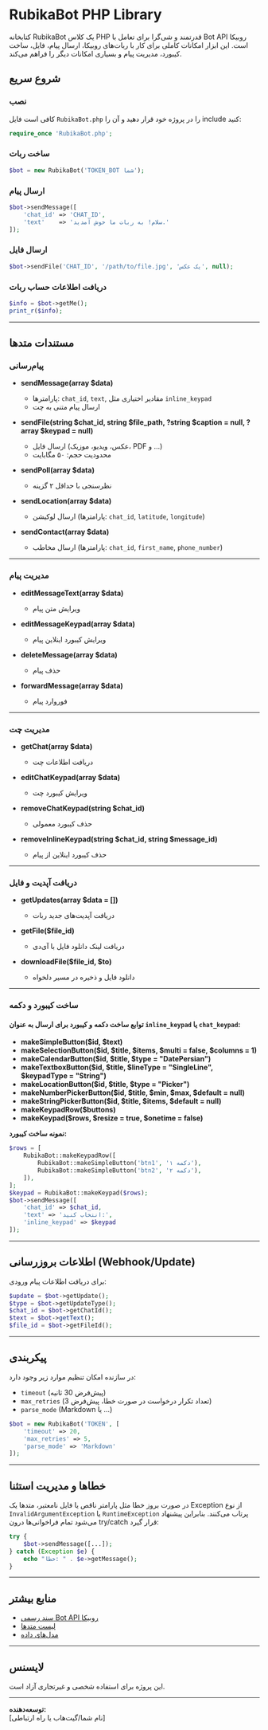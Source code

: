 # RubikaBot PHP Library

کتابخانه RubikaBot یک کلاس PHP قدرتمند و شی‌گرا برای تعامل با Bot API روبیکا است. این ابزار امکانات کاملی برای کار با ربات‌های روبیکا، ارسال پیام، فایل، ساخت کیبورد، مدیریت پیام و بسیاری امکانات دیگر را فراهم می‌کند.

## شروع سریع

### نصب

کافی است فایل `RubikaBot.php` را در پروژه خود قرار دهید و آن را include کنید:

```php
require_once 'RubikaBot.php';
```

### ساخت ربات

```php
$bot = new RubikaBot('TOKEN_BOT شما');
```

### ارسال پیام

```php
$bot->sendMessage([
    'chat_id' => 'CHAT_ID',
    'text'    => 'سلام! به ربات ما خوش آمدید.'
]);
```

### ارسال فایل

```php
$bot->sendFile('CHAT_ID', '/path/to/file.jpg', 'یک عکس', null);
```

### دریافت اطلاعات حساب ربات

```php
$info = $bot->getMe();
print_r($info);
```

---

## مستندات متدها

### پیام‌رسانی

- **sendMessage(array $data)**
  - پارامترها: `chat_id`, `text`, مقادیر اختیاری مثل `inline_keypad`
  - ارسال پیام متنی به چت

- **sendFile(string $chat_id, string $file_path, ?string $caption = null, ?array $keypad = null)**
  - ارسال فایل (عکس، ویدیو، موزیک، PDF و ...)
  - محدودیت حجم: ۵۰ مگابایت

- **sendPoll(array $data)**
  - نظرسنجی با حداقل ۲ گزینه

- **sendLocation(array $data)**
  - ارسال لوکیشن (پارامترها: `chat_id`, `latitude`, `longitude`)

- **sendContact(array $data)**
  - ارسال مخاطب (پارامترها: `chat_id`, `first_name`, `phone_number`)

---

### مدیریت پیام

- **editMessageText(array $data)**
  - ویرایش متن پیام

- **editMessageKeypad(array $data)**
  - ویرایش کیبورد اینلاین پیام

- **deleteMessage(array $data)**
  - حذف پیام

- **forwardMessage(array $data)**
  - فوروارد پیام

---

### مدیریت چت

- **getChat(array $data)**
  - دریافت اطلاعات چت

- **editChatKeypad(array $data)**
  - ویرایش کیبورد چت

- **removeChatKeypad(string $chat_id)**
  - حذف کیبورد معمولی

- **removeInlineKeypad(string $chat_id, string $message_id)**
  - حذف کیبورد اینلاین از پیام

---

### دریافت آپدیت و فایل

- **getUpdates(array $data = [])**
  - دریافت آپدیت‌های جدید ربات

- **getFile($file_id)**
  - دریافت لینک دانلود فایل با آی‌دی

- **downloadFile($file_id, $to)**
  - دانلود فایل و ذخیره در مسیر دلخواه

---

### ساخت کیبورد و دکمه

#### توابع ساخت دکمه و کیبورد برای ارسال به عنوان `inline_keypad` یا `chat_keypad`:

- **makeSimpleButton($id, $text)**
- **makeSelectionButton($id, $title, $items, $multi = false, $columns = 1)**
- **makeCalendarButton($id, $title, $type = "DatePersian")**
- **makeTextboxButton($id, $title, $lineType = "SingleLine", $keypadType = "String")**
- **makeLocationButton($id, $title, $type = "Picker")**
- **makeNumberPickerButton($id, $title, $min, $max, $default = null)**
- **makeStringPickerButton($id, $title, $items, $default = null)**
- **makeKeypadRow($buttons)**
- **makeKeypad($rows, $resize = true, $onetime = false)**

**نمونه ساخت کیبورد:**

```php
$rows = [
    RubikaBot::makeKeypadRow([
        RubikaBot::makeSimpleButton('btn1', 'دکمه ۱'),
        RubikaBot::makeSimpleButton('btn2', 'دکمه ۲'),
    ]),
];
$keypad = RubikaBot::makeKeypad($rows);
$bot->sendMessage([
    'chat_id' => $chat_id,
    'text' => 'انتخاب کنید:',
    'inline_keypad' => $keypad
]);
```

---

## اطلاعات بروزرسانی (Webhook/Update)

برای دریافت اطلاعات پیام ورودی:

```php
$update = $bot->getUpdate();
$type = $bot->getUpdateType();
$chat_id = $bot->getChatId();
$text = $bot->getText();
$file_id = $bot->getFileId();
```

---

## پیکربندی

در سازنده امکان تنظیم موارد زیر وجود دارد:
- `timeout` (پیش‌فرض 30 ثانیه)
- `max_retries` (تعداد تکرار درخواست در صورت خطا، پیش‌فرض 3)
- `parse_mode` (Markdown یا ...)

```php
$bot = new RubikaBot('TOKEN', [
    'timeout' => 20,
    'max_retries' => 5,
    'parse_mode' => 'Markdown'
]);
```

---

## خطاها و مدیریت استثنا

در صورت بروز خطا مثل پارامتر ناقص یا فایل نامعتبر، متدها یک Exception از نوع `InvalidArgumentException` یا `RuntimeException` پرتاب می‌کنند. بنابراین پیشنهاد می‌شود تمام فراخوانی‌ها درون try/catch قرار گیرد:

```php
try {
    $bot->sendMessage([...]);
} catch (Exception $e) {
    echo "خطا: " . $e->getMessage();
}
```

---

## منابع بیشتر

- [سند رسمی Bot API روبیکا](https://rubika.ir/botapi)
- [لیست متدها](https://rubika.ir/botapi/methods)
- [مدل‌های داده](https://rubika.ir/botapi/models)

---

## لایسنس

این پروژه برای استفاده شخصی و غیرتجاری آزاد است.

---

**توسعه‌دهنده:**  
[نام شما/گیت‌هاب یا راه ارتباطی]
